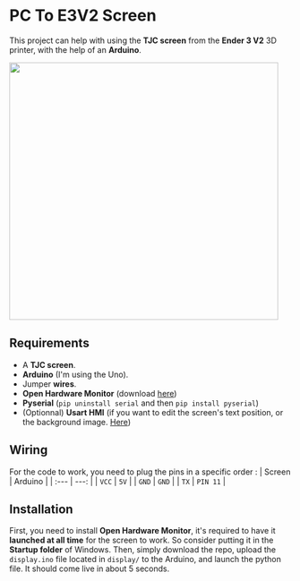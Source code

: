 # PC To E3V2 Screen
This project can help with using the **TJC screen** from the **Ender 3 V2** 3D printer, with the help of an **Arduino**.

<img width="480" height="460" src="https://github.com/user-attachments/assets/188c030d-6571-4167-9d65-a6a3ec662871">

## Requirements
* A **TJC screen**.
* **Arduino** (I'm using the Uno).
* Jumper **wires**.
* **Open Hardware Monitor** (download [here](https://openhardwaremonitor.org/downloads/))
* **Pyserial** (`pip uninstall serial` and then `pip install pyserial`)
* (Optionnal) **Usart HMI** (if you want to edit the screen's text position, or the background image. [Here](http://wiki.tjc1688.com/download/usart_hmi.html))

## Wiring
For the code to work, you need to plug the pins in a specific order :
| Screen | Arduino |
| :---         |          ---: |
| `VCC`   | `5V`    |
| `GND`     | `GND`      |
| `TX`     | `PIN 11`      |

## Installation
First, you need to install **Open Hardware Monitor**, it's required to have it **launched at all time** for the screen to work. So consider putting it in the **Startup folder** of Windows.
Then, simply download the repo, upload the `display.ino` file located in `display/` to the Arduino, and launch the python file. It should come live in about 5 seconds.
